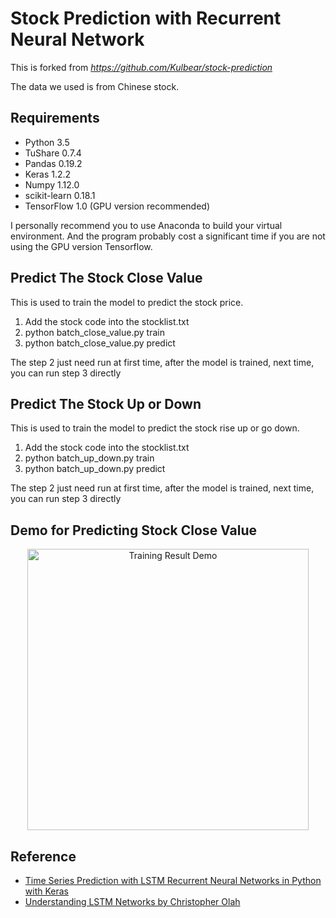 # Stock Prediction with Recurrent Neural Network

This is forked from _https://github.com/Kulbear/stock-prediction_ 
 
The data we used is from Chinese stock.

## Requirements

- Python 3.5
- TuShare 0.7.4
- Pandas 0.19.2
- Keras 1.2.2
- Numpy 1.12.0
- scikit-learn 0.18.1
- TensorFlow 1.0 (GPU version recommended)

I personally recommend you to use Anaconda to build your virtual environment. And the program probably cost a significant time if you are not using the GPU version Tensorflow.


## Predict The Stock Close Value
This is used to train the model to predict the stock price.  
1. Add the stock code into the stocklist.txt  
2. python batch_close_value.py train  
3. python batch_close_value.py predict

The step 2 just need run at first time, after the model is trained, next time, you can run step 3 directly

## Predict The Stock Up or Down
This is used to train the model to predict the stock rise up or go down.
1. Add the stock code into the stocklist.txt  
2. python batch_up_down.py train  
3. python batch_up_down.py predict

The step 2 just need run at first time, after the model is trained, next time, you can run step 3 directly

## Demo for Predicting Stock Close Value

<div style="text-align:center">
	<img src="https://cloud.githubusercontent.com/assets/14886380/25383467/de39614e-29ee-11e7-9a3c-ac9e34720b54.png" alt="Training Result Demo" style="width: 450px;"/>
</div>

## Reference

- [Time Series Prediction with LSTM Recurrent Neural Networks in Python with Keras](http://machinelearningmastery.com/time-series-prediction-lstm-recurrent-neural-networks-python-keras/)
- [Understanding LSTM Networks by Christopher Olah](http://colah.github.io/posts/2015-08-Understanding-LSTMs/)
